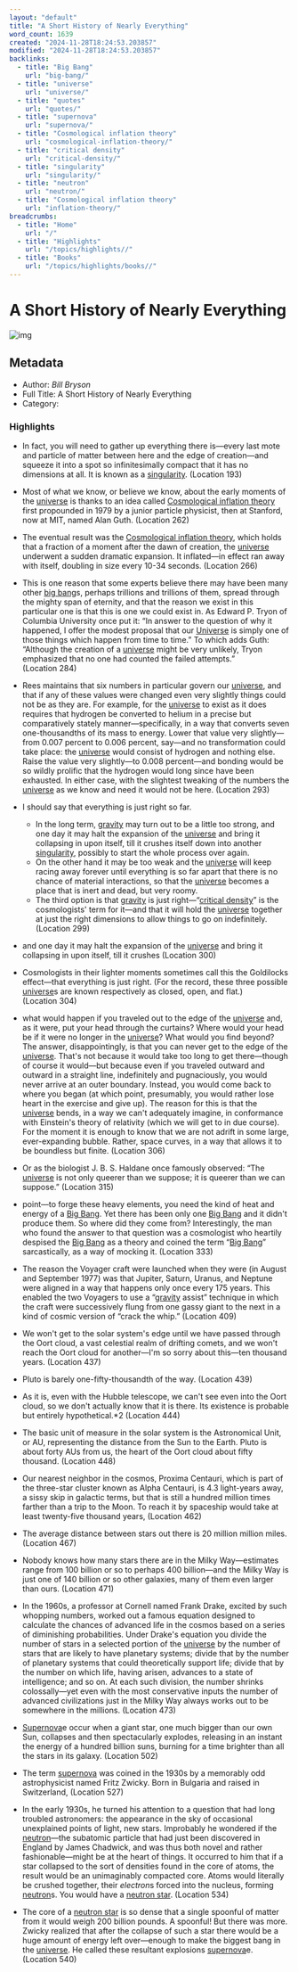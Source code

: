```yaml
---
layout: "default"
title: "A Short History of Nearly Everything"
word_count: 1639
created: "2024-11-28T18:24:53.203857"
modified: "2024-11-28T18:24:53.203857"
backlinks:
  - title: "Big Bang"
    url: "big-bang/"
  - title: "universe"
    url: "universe/"
  - title: "quotes"
    url: "quotes/"
  - title: "supernova"
    url: "supernova/"
  - title: "Cosmological inflation theory"
    url: "cosmological-inflation-theory/"
  - title: "critical density"
    url: "critical-density/"
  - title: "singularity"
    url: "singularity/"
  - title: "neutron"
    url: "neutron/"
  - title: "Cosmological inflation theory"
    url: "inflation-theory/"
breadcrumbs:
  - title: "Home"
    url: "/"
  - title: "Highlights"
    url: "/topics/highlights//"
  - title: "Books"
    url: "/topics/highlights/books//"
---
```

# A Short History of Nearly Everything

![img](https://readwise-assets.s3.amazonaws.com/static/images/default-book-icon-9.63dbe834380e.png)

## Metadata

- Author: *Bill Bryson*
- Full Title: A Short History of Nearly Everything
- Category: 

### Highlights

- In fact, you will need to gather up everything there is—every last mote and particle of matter between here and the edge of creation—and squeeze it into a spot so infinitesimally compact that it has no dimensions at all. It is known as a [singularity](docs/singularity/index/). (Location 193)
- Most of what we know, or believe we know, about the early moments of the [universe](docs/universe/index/) is thanks to an idea called [Cosmological inflation theory](docs/cosmological-inflation-theory/index/) first propounded in 1979 by a junior particle physicist, then at Stanford, now at MIT, named Alan Guth. (Location 262)
- The eventual result was the [Cosmological inflation theory](docs/cosmological-inflation-theory/index/), which holds that a fraction of a moment after the dawn of creation, the [universe](docs/universe/index/) underwent a sudden dramatic expansion. It inflated—in effect ran away with itself, doubling in size every 10-34 seconds. (Location 266)

- This is one reason that some experts believe there may have been many other [big bang](docs/big-bang/index/)s, perhaps trillions and trillions of them, spread through the mighty span of eternity, and that the reason we exist in this particular one is that this is one we could exist in. As Edward P. Tryon of Columbia University once put it: “In answer to the question of why it happened, I offer the modest proposal that our [Universe](docs/universe/index/) is simply one of those things which happen from time to time.” To which adds Guth: “Although the creation of a [universe](docs/universe/index/) might be very unlikely, Tryon emphasized that no one had counted the failed attempts.” (Location 284)

- Rees maintains that six numbers in particular govern our [universe](docs/universe/index/), and that if any of these values were changed even very slightly things could not be as they are. For example, for the [universe](docs/universe/index/) to exist as it does requires that hydrogen be converted to helium in a precise but comparatively stately manner—specifically, in a way that converts seven one-thousandths of its mass to energy. Lower that value very slightly—from 0.007 percent to 0.006 percent, say—and no transformation could take place: the [universe](docs/universe/index/) would consist of hydrogen and nothing else. Raise the value very slightly—to 0.008 percent—and bonding would be so wildly prolific that the hydrogen would long since have been exhausted. In either case, with the slightest tweaking of the numbers the [universe](docs/universe/index/) as we know and need it would not be here. (Location 293)

- I should say that everything is just right so far.
  - In the long term, [gravity](docs/gravity/index/) may turn out to be a little too strong, and one day it may halt the expansion of the [universe](docs/universe/index/) and bring it collapsing in upon itself, till it crushes itself down into another [singularity](docs/singularity/index/), possibly to start the whole process over again.
  - On the other hand it may be too weak and the [universe](docs/universe/index/) will keep racing away forever until everything is so far apart that there is no chance of material interactions, so that the [universe](docs/universe/index/) becomes a place that is inert and dead, but very roomy.
  - The third option is that [gravity](docs/gravity/index/) is just right—“[critical density](docs/critical-density/index/)” is the cosmologists' term for it—and that it will hold the [universe](docs/universe/index/) together at just the right dimensions to allow things to go on indefinitely. (Location 299)

- and one day it may halt the expansion of the [universe](docs/universe/index/) and bring it collapsing in upon itself, till it crushes (Location 300)

- Cosmologists in their lighter moments sometimes call this the Goldilocks effect—that everything is just right. (For the record, these three possible [universe](docs/universe/index/)s are known respectively as closed, open, and flat.) (Location 304)

- what would happen if you traveled out to the edge of the [universe](docs/universe/index/) and, as it were, put your head through the curtains? Where would your head be if it were no longer in the [universe](docs/universe/index/)? What would you find beyond? The answer, disappointingly, is that you can never get to the edge of the [universe](docs/universe/index/). That's not because it would take too long to get there—though of course it would—but because even if you traveled outward and outward in a straight line, indefinitely and pugnaciously, you would never arrive at an outer boundary. Instead, you would come back to where you began (at which point, presumably, you would rather lose heart in the exercise and give up). The reason for this is that the [universe](docs/universe/index/) bends, in a way we can't adequately imagine, in conformance with Einstein's theory of relativity (which we will get to in due course). For the moment it is enough to know that we are not adrift in some large, ever-expanding bubble. Rather, space curves, in a way that allows it to be boundless but finite. (Location 306)

- Or as the biologist J. B. S. Haldane once famously observed: “The [universe](docs/universe/index/) is not only queerer than we suppose; it is queerer than we can suppose.” (Location 315)

- point—to forge these heavy elements, you need the kind of heat and energy of a [Big Bang](docs/big-bang/index/). Yet there has been only one [Big Bang](docs/big-bang/index/) and it didn't produce them. So where did they come from? Interestingly, the man who found the answer to that question was a cosmologist who heartily despised the [Big Bang](docs/big-bang/index/) as a theory and coined the term “[Big Bang](docs/big-bang/index/)” sarcastically, as a way of mocking it. (Location 333)

- The reason the Voyager craft were launched when they were (in August and September 1977) was that Jupiter, Saturn, Uranus, and Neptune were aligned in a way that happens only once every 175 years. This enabled the two Voyagers to use a “[gravity](docs/gravity/index/) assist” technique in which the craft were successively flung from one gassy giant to the next in a kind of cosmic version of “crack the whip.” (Location 409)

- We won't get to the solar system's edge until we have passed through the Oort cloud, a vast celestial realm of drifting comets, and we won't reach the Oort cloud for another—I'm so sorry about this—ten thousand years. (Location 437)

- Pluto is barely one-fifty-thousandth of the way. (Location 439)

- As it is, even with the Hubble telescope, we can't see even into the Oort cloud, so we don't actually know that it is there. Its existence is probable but entirely hypothetical.\*2 (Location 444)
- The basic unit of measure in the solar system is the Astronomical Unit, or AU, representing the distance from the Sun to the Earth. Pluto is about forty AUs from us, the heart of the Oort cloud about fifty thousand. (Location 448)
- Our nearest neighbor in the cosmos, Proxima Centauri, which is part of the three-star cluster known as Alpha Centauri, is 4.3 light-years away, a sissy skip in galactic terms, but that is still a hundred million times farther than a trip to the Moon. To reach it by spaceship would take at least twenty-five thousand years, (Location 462)
- The average distance between stars out there is 20 million million miles. (Location 467)
- Nobody knows how many stars there are in the Milky Way—estimates range from 100 billion or so to perhaps 400 billion—and the Milky Way is just one of 140 billion or so other galaxies, many of them even larger than ours. (Location 471)
- In the 1960s, a professor at Cornell named Frank Drake, excited by such whopping numbers, worked out a famous equation designed to calculate the chances of advanced life in the cosmos based on a series of diminishing probabilities. Under Drake's equation you divide the number of stars in a selected portion of the [universe](docs/universe/index/) by the number of stars that are likely to have planetary systems; divide that by the number of planetary systems that could theoretically support life; divide that by the number on which life, having arisen, advances to a state of intelligence; and so on. At each such division, the number shrinks colossally—yet even with the most conservative inputs the number of advanced civilizations just in the Milky Way always works out to be somewhere in the millions. (Location 473)
- [Supernova](docs/supernova/index/)e occur when a giant star, one much bigger than our own Sun, collapses and then spectacularly explodes, releasing in an instant the energy of a hundred billion suns, burning for a time brighter than all the stars in its galaxy. (Location 502)
- The term [supernova](docs/supernova/index/) was coined in the 1930s by a memorably odd astrophysicist named Fritz Zwicky. Born in Bulgaria and raised in Switzerland, (Location 527)
- In the early 1930s, he turned his attention to a question that had long troubled astronomers: the appearance in the sky of occasional unexplained points of light, new stars. Improbably he wondered if the [neutron](docs/neutron/index/)—the subatomic particle that had just been discovered in England by James Chadwick, and was thus both novel and rather fashionable—might be at the heart of things. It occurred to him that if a star collapsed to the sort of densities found in the core of atoms, the result would be an unimaginably compacted core. Atoms would literally be crushed together, their *electron*s forced into the nucleus, forming [neutron](docs/neutron/index/)s. You would have a [neutron star](docs/neutron-star/index/). (Location 534)

- The core of a [neutron star](docs/neutron-star/index/) is so dense that a single spoonful of matter from it would weigh 200 billion pounds. A spoonful! But there was more. Zwicky realized that after the collapse of such a star there would be a huge amount of energy left over—enough to make the biggest bang in the [universe](docs/universe/index/). He called these resultant explosions [supernova](docs/supernova/index/)e. (Location 540)
